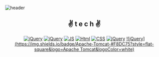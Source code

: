 <!--
**jinjinzarada/jinjinzarada** is a ✨ _special_ ✨ repository because its `README.md` (this file) appears on your GitHub profile.

Here are some ideas to get you started:

- 🔭 I’m currently working on ...
- 🌱 I’m currently learning ...
- 👯 I’m looking to collaborate on ...
- 🤔 I’m looking for help with ...
- 💬 Ask me about ...
- 📫 How to reach me: ...
- 😄 Pronouns: ...
- ⚡ Fun fact: ...
-->

![header](https://capsule-render.vercel.app/api?type=waving&color=gradient&height=300&section=header&text=👋쵠진's%20World🎈&fontAlignY=45&fontSize=70&animation=twinkling)

<div align=center>
  
## ✌ t e c h ✌

[![jQuery](https://img.shields.io/badge/SpringBoot-6DB33F?style=flat-square&logo=Spring&logoColor=white)](github.com/jinjinzarada/TODO-List)
[![jQuery](https://img.shields.io/badge/jQuery-0769AD?style=flat-square&logo=jQuery&logoColor=white)](github.com/jinjinzarada/TODO-List)
[![JS](https://img.shields.io/badge/JavaScript-F7DF1E?style=flat-square&logo=JavaScript&logoColor=black)](github.com/jinjinzarada/TODO-List)
[![Html](https://img.shields.io/badge/Html-E34F26?style=flat-square&logo=HTML5&logoColor=white)](github.com/jinjinzarada/TODO-List)
[![CSS](https://img.shields.io/badge/CSS-1572B6?style=flat-square&logo=CSS3&logoColor=white)](github.com/jinjinzarada/TODO-List)
[![jQuery](https://img.shields.io/badge/Java-007396?style=flat-square&logo=Java&logoColor=white)](github.com/jinjinzarada/TODO-List)
[![jQuery](https://img.shields.io/badge/Apache-Tomcat-#F8DC75?style=flat-square&logo=Apache Tomcat&logoColor=white)](github.com/jinjinzarada/TODO-List)

